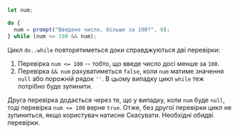 
```js run demo
let num;

do {
  num = prompt("Введене число, більше за 100?", 0);
} while (num <= 100 && num);
```

Цикл `do..while` повторятиметься доки справджуються дві перевірки:

1. Перевірка `num <= 100` -- тобто, що введе число досі менше за `100`.
2. Перевірка `&& num` рахуватиметься `false`, коли `num` матиме значення `null` або порожній рядок `''`. В цьому випадку цикл `while` теж потрібно буде зупинити.

Друга перевірка додається через те, що у випадку, коли `num` буде `null`, тоді перевірка `num <= 100` верне `true`. Отже, без другої перевірки цикл не зупиниться, якщо користувач натисне Скасувати. Необхідні обидві перевірки.
